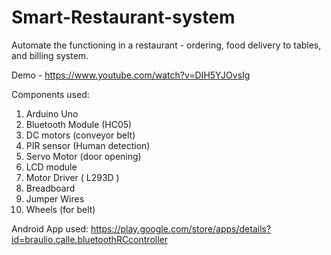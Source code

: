 # Smart-Restaurant-system
Automate the functioning in a restaurant - ordering, food delivery to tables, and billing system.

Demo - https://www.youtube.com/watch?v=DIH5YJOvsIg

Components used:
1. Arduino Uno
2. Bluetooth Module (HC05)
3. DC motors (conveyor belt)
4. PIR sensor (Human detection)
5. Servo Motor (door opening)
6. LCD module 
7. Motor Driver ( L293D )
8. Breadboard
9. Jumper Wires
10. Wheels (for belt)


Android App used: https://play.google.com/store/apps/details?id=braulio.calle.bluetoothRCcontroller
